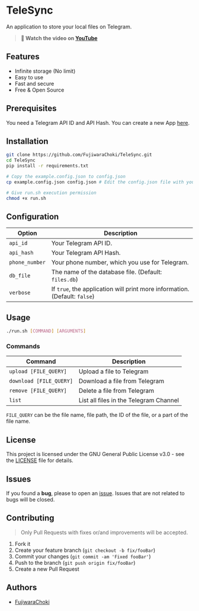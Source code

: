 # TeleSync

An application to store your local files on Telegram.

> **📸 Watch the video on [YouTube](https://youtu.be/vCAcc_q-NNw)**

## Features

- Infinite storage (No limit)
- Easy to use
- Fast and secure
- Free & Open Source

## Prerequisites

You need a Telegram API ID and API Hash.
You can create a new App [here](https://my.telegram.org/apps).

## Installation

```bash
git clone https://github.com/FujiwaraChoki/TeleSync.git
cd TeleSync
pip install -r requirements.txt

# Copy the example.config.json to config.json
cp example.config.json config.json # Edit the config.json file with your own settings

# Give run.sh execution permission
chmod +x run.sh
```

## Configuration

| Option         | Description                                                                |
| -------------- | -------------------------------------------------------------------------- |
| `api_id`       | Your Telegram API ID.                                                      |
| `api_hash`     | Your Telegram API Hash.                                                    |
| `phone_number` | Your phone number, which you use for Telegram.                             |
| `db_file`      | The name of the database file. (Default: `files.db`)                       |
| `verbose`      | If `true`, the application will print more information. (Default: `false`) |

## Usage

```bash
./run.sh [COMMAND] [ARGUMENTS]
```

### Commands

| Command                 | Description                            |
| ----------------------- | -------------------------------------- |
| `upload [FILE_QUERY]`   | Upload a file to Telegram              |
| `download [FILE_QUERY]` | Download a file from Telegram          |
| `remove [FILE_QUERY]`   | Delete a file from Telegram            |
| `list`                  | List all files in the Telegram Channel |

`FILE_QUERY` can be the file name, file path, the ID of the file, or a part of the file name.

## License

This project is licensed under the GNU General Public License v3.0 - see the [LICENSE](LICENSE) file for details.

## Issues

If you found a **bug**, please to open an [issue](https://github.com/FujiwaraChoki/TeleSync/issues). Issues that are not related to bugs will be closed.

## Contributing

> Only Pull Requests with fixes or/and improvements will be accepted.

1. Fork it
2. Create your feature branch (`git checkout -b fix/fooBar`)
3. Commit your changes (`git commit -am 'Fixed fooBar'`)
4. Push to the branch (`git push origin fix/fooBar`)
5. Create a new Pull Request

## Authors

- [FujiwaraChoki](https://github.com/FujiwaraChoki)
